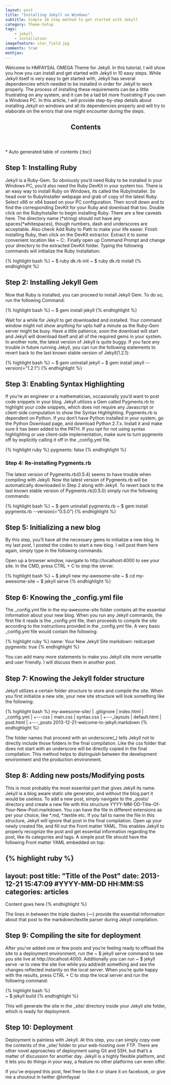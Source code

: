 ```yaml
---
layout: post
title: "Installing Jekyll on Windows"
subtitle: Simple 10 step method to get started with Jekyll
category: Theme-Setup
tags: 
    - jekyll
    - installation
imagefeature: star_field.jpg
comments: true
mathjax: 
---
```

Welcome to HMFAYSAL OMEGA Theme for Jekyll. In this tutorial, I will show you how you can install and get started with Jekyll in 10 easy steps. While Jekyll itself is very easy to get started with, Jekyll has several dependencies which needed to be installed in order for Jekyll to work properly. The process of installing these requirements can be a little frustrating on any system, and it can be a tad bit more frustrating if you own a Windows PC. In this article, I will provide step-by-step details about installing Jekyll on windows and all its dependencies properly and will try to elaborate on the errors that one might encounter during the steps.

<section>
  <header>
    <h2 >Contents</h2>
  </header>
<div id="drawer" markdown="1">
*  Auto generated table of contents
{:toc}
</div>
</section>

 <!--summary-->

## Step 1: Installing Ruby ##
 Jekyll is a Ruby-Gem. So obviously you’d need Ruby to be installed in your Windows PC, you’d also need the Ruby DevKit in your system too. There is an easy way to install Ruby on Windows, its called the RubyInstaller. So head over to RubyInstaller webpage and grab of copy of the latest Ruby. Select x86 or x64 based on your PC configuration. Then scroll down and to find the corresponding DevKit for your Ruby and download that too. Double click on the RubyInstaller to begin installing Ruby. There are a few caveats here. The directory name (*string) should not have any spaces(*whitespaces), though numbers, dash and underscores are acceptable. Also check Add Ruby to Path to make your life easier. Finish installing Ruby, then click on the DevKit extractor. Extract it to some convenient location like ~ C:\. Finally open up Command Prompt and change your directory to the extracted DevKit folder. Typing the following commands will initialize the Ruby Installation:

{% highlight bash %}
~ $ ruby dk.rb init
~ $ ruby dk.rb install
{% endhighlight %}

## Step 2: Installing Jekyll Gem ##
 Now that Ruby is installed, you can proceed to install Jekyll Gem. To do so, run the following Command:

{% highlight bash %}
~ $ gem install jekyll
{% endhighlight %}

Wait for a while for Jekyll to get downloaded and installed. Your command window might not show anything for upto half a minute as the Ruby-Gem server might be busy. Have a little patience, soon the download will start and Jekyll will download itself and all of the required gems in your system. In another note, the latest version of Jekyll is quite buggy. If you face any trouble in future running Jekyll, you can run the following statements to revert back to the last known stable version of Jekyll(1.2.1):

{% highlight bash %}
~ $ gem uninstall jekyll
~ $ gem install jekyll --version(="1.2.1")
{% endhighlight %}

## Step 3: Enabling Syntax Highlighting ##
 If you’re an engineer or a mathematician, occasionally you’d want to post code snippets in your blog. Jekyll utilizes a Gem called Pygments.rb to highlight your code snippets, which does not require any Javascript or client-side computation to show the Syntax Highlighting. Pygments.rb is dependent on Python. If you don’t have Python installed in your system, go the Python Download page, and download Python 2.7.x. Install it and make sure it has been added to the PATH. If you opt for not using syntax highlighting or use client-side implementation, make sure to turn pygments off by explicitly calling it off in the _config.yml file.

{% highlight ruby %}
pygments: false
{% endhighlight %}

### Step 4: Re-installing Pygments.rb ###
 The latest version of Pygments.rb(0.5.4) seems to have trouble when compiling with Jekyll. Now the latest version of Pygments.rb will be automatically downloaded in Step 2 along with Jekyll. To revert back to the last known stable version of Pygments.rb(0.5.0) simply run the following commands:


{% highlight bash %}
~ $ gem uninstall pygments.rb
~ $ gem install pygments.rb --version(="0.5.0")
{% endhighlight %}

## Step 5: Initializing a new blog ##
 By this step, you’ll have all the necessary gems to initialize a new blog. In my last post, I posted the codes to start a new blog. I will post them here again, simply type in the following commands:

Open up a browser window, navigate to http://localhost:4000 to see your site. In the CMD, press CTRL + C to stop the server.


{% highlight bash %}
~ $ jekyll new my-awesome-site
~ $ cd my-awesome-site
~ $ jekyll serve
{% endhighlight %}

## Step 6: Knowing the _config.yml file ##
 The _config.yml file in the my-awesome-site folder contains all the essential information about your new blog. When you run any Jekyll commands, the first file it reads is the _config.yml file, then proceeds to compile the site according to the instructions provided in the _config.yml file. A very basic _config.yml file would contain the following:

{% highlight ruby %}
name: Your New Jekyll Site
markdown: redcarpet
pygments: true
{% endhighlight %}

You can add many more statements to make you Jekyll site more versatile and user friendly. I will discuss them in another post.

 

## Step 7: Knowing the Jekyll folder structure ##
 Jekyll utilizes a certain folder structure to store and compile the site. When you first initialize a new site, your new site structure will look something like the following:

{% highlight bash %}
my-awesome-site/
|   .gitignore
|   index.html
|   _config.yml
|
+---css
|       main.css
|       syntax.css
|
+---_layouts
|       default.html
|       post.html
|
+---_posts
        2013-12-21-welcome-to-jekyll.markdown
{% endhighlight %}

The folder names that proceed with an underscore(_) tells Jekyll not to directly include those folders in the final compilation. Like the css folder that does not start with an underscore will be directly copied in the final compilation. This method helps to distinguish between the development environment and the production environment.

 

## Step 8: Adding new posts/Modifying posts ##
 This is most probably the most essential part that gives Jekyll its name. Jekyll is a blog aware static site generator, and without the blog part it would be useless. To add a new post, simply navigate to the _posts/ directory and create a new file with this structure YYYY-MM-DD-Title-Of-Your-New-Post.markdown. You can have the file in different extensions as per your choice, like *.md, *.textile etc. If you fail to name the file in this structure, Jekyll will ignore that post in the final compilation. Open up your newly created file, and fill out the Front matter YAML. This enables Jekyll to properly recognize the post and get essential information regarding the post, like its categories and tags. A simple post file should have the following Front matter YAML embedded on top:

{% highlight ruby %}
---
layout: post
title:  "Title of the Post"
date:   2013-12-21 15:47:09 #YYYY-MM-DD HH:MM:SS
categories: articles
---
Content goes here
{% endhighlight %}

The lines in between the triple dashes (—) provide the essential information about that post to the markdown/textile parser during Jekyll compilation.

 

## Step 9: Compiling the site for deployment ##
 After you’ve added one or few posts and you’re feeling ready to offload the site to a deployment environment, run the ~ $ jekyll serve command to see you site live at http://localhost:4000. Additionally you can run ~ $ jekyll serve -w to view the site live while you add/edit something and see the changes reflected instantly on the local server. When you’re quite happy with the results, press CTRL + C to stop the local server and run the following command:

{% highlight bash %}	
~ $ jekyll build
{% endhighlight %}

This will generate the site in the _site/ directory inside your Jekyll site folder, which is ready for deployment.

 

## Step 10: Deployment ##
 Deployment is painless with Jekyll. At this step, you can simply copy over the contents of the _site/ folder to your web-hosting over FTP. There are other novel approaches of deployment using Git and SSH, but that’s a matter of discussion for another day. Jekyll is a highly flexible platform, and it lets you do things in your way, a feature no other platforms can even offer.

 

If you’ve enjoyed this post, feel free to like it or share it on facebook, or give me a shoutout in twitter @hmfaysal
